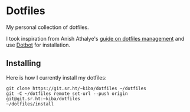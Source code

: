 # Dotfiles

My personal collection of dotfiles.

I took inspiration from Anish Athalye's [guide on dotfiles management][guide]
and use [Dotbot][dotbot] for installation.

[guide]: http://www.anishathalye.com/2014/08/03/managing-your-dotfiles/
[dotbot]: https://github.com/anishathalye/dotbot

## Installing

Here is how I currently install my dotfiles:

```
git clone https://git.sr.ht/~kiba/dotfiles ~/dotfiles
git -C ~/dotfiles remote set-url --push origin git@git.sr.ht:~kiba/dotfiles
~/dotfiles/install
```
